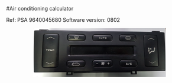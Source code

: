 #Air conditioning calculator

Ref: PSA 9640045680
Software version: 0802

<p>
<span lang="en">
<img style="display: block; margin-left: auto; margin-right: auto;" src="https://raw.githubusercontent.com/roma6868/Peugeot_406_coupe_automatisation/master/Air_conditioner_calculator/photo_component_extern_air_conditioning/8080/element_8060%20(1).jpg" alt="" width="359" height="133" />
</span>
</p>